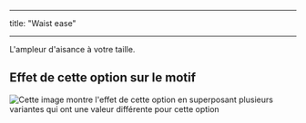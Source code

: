 - - -
title: "Waist ease"
- - -

L'ampleur d'aisance à votre taille.

## Effet de cette option sur le motif

![Cette image montre l'effet de cette option en superposant plusieurs variantes qui ont une valeur différente pour cette option](penelope_waistease_sample.svg "Effect of this option on the pattern")
